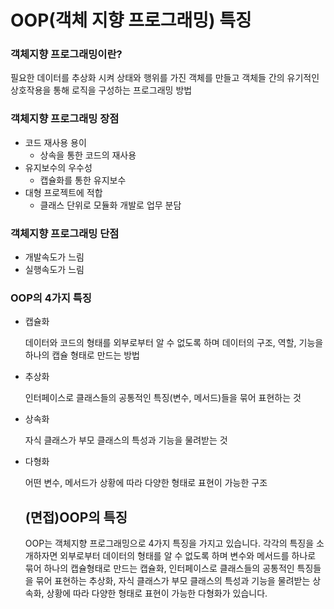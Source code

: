 # OOP(객체 지향 프로그래밍) 특징

### 객체지향 프로그래밍이란?

필요한 데이터를 추상화 시켜 상태와 행위를 가진 객체를 만들고 객체들 간의 유기적인 상호작용을 통해 로직을 구성하는 프로그래밍 방법

### 객체지향 프로그래밍 장점

- 코드 재사용 용이
    - 상속을 통한 코드의 재사용
- 유지보수의 우수성
    - 캡슐화를 통한 유지보수
- 대형 프로젝트에 적합
    - 클래스 단위로 모듈화 개발로 업무 분담

### 객체지향 프로그래밍 단점

- 개발속도가 느림
- 실행속도가 느림

### OOP의 4가지 특징

- 캡슐화
    
    데이터와 코드의 형태를 외부로부터 알 수 없도록 하며 데이터의 구조, 역할, 기능을 하나의 캡슐 형태로 만드는 방법 
    
- 추상화
    
    인터페이스로 클래스들의 공통적인 특징(변수, 메서드)들을 묶어 표현하는 것 
    
- 상속화
    
    자식 클래스가 부모 클래스의 특성과 기능을 물려받는 것
    
- 다형화
    
    어떤 변수, 메서드가 상황에 따라 다양한 형태로 표현이 가능한 구조
    
    ## (면접)OOP의 특징
    
    OOP는 객체지향 프로그래밍으로 4가지 특징을 가지고 있습니다. 각각의 특징을 소개하자면 외부로부터 데이터의 형태를 알 수 없도록 하며 변수와 메서드를 하나로 묶어 하나의 캡슐형태로 만드는 캡슐화, 인터페이스로 클래스들의 공통적인 특징들을 묶어 표현하는 추상화, 자식 클래스가 부모 클래스의 특성과 기능을 물려받는 상속화, 상황에 따라 다양한 형태로 표현이 가능한 다형화가 있습니다.
